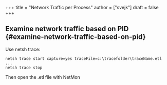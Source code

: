 +++
title = "Network Traffic per Process"
author = ["svejk"]
draft = false
+++

## Examine network traffic based on PID {#examine-network-traffic-based-on-pid}

Use netsh trace:

```shell { linenos=true, linenostart=1 }
netsh trace start capture=yes traceFile=c:\tracefolder\traceName.etl
...
netsh trace stop
```

Then open the .etl file with NetMon
